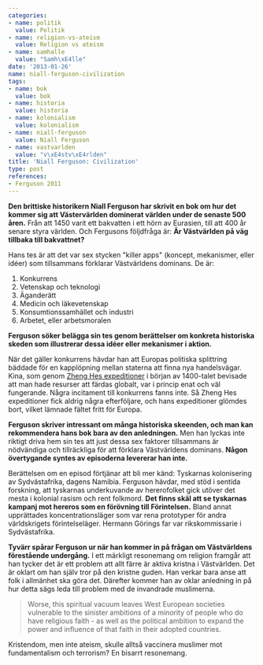 ```yaml
---
categories:
- name: politik
  value: Politik
- name: religion-vs-ateism
  value: Religion vs ateism
- name: samhalle
  value: "Samh\xE4lle"
date: '2013-01-26'
name: niall-ferguson-civilization
tags:
- name: bok
  value: bok
- name: historia
  value: historia
- name: kolonialism
  value: kolonialism
- name: niall-ferguson
  value: Niall Ferguson
- name: vastvarlden
  value: "v\xE4stv\xE4rlden"
title: 'Niall Ferguson: Civilization'
type: post
references:
- Ferguson 2011
---
```

**Den brittiske historikern Niall Ferguson har skrivit en bok om hur det kommer sig att Västervärlden dominerat världen under de senaste 500 åren.** Från att 1450 varit ett bakvatten i ett hörn av Eurasien, till att 400 år senare styra världen. Och Fergusons följdfråga är: **Är Västvärlden på väg tillbaka till bakvattnet?**

Hans tes är att det var sex stycken "killer apps" (koncept, mekanismer, eller idéer) som tillsammans förklarar Västvärldens dominans. De är:

1. Konkurrens
2. Vetenskap och teknologi
3. Äganderätt
4. Medicin och läkevetenskap
5. Konsumtionssamhället och industri
6. Arbetet, eller arbetsmoralen

**Ferguson söker belägga sin tes genom berättelser om konkreta historiska skeden som illustrerar dessa idéer eller mekanismer i aktion.**

När det gäller konkurrens hävdar han att Europas politiska splittring bäddade för en kapplöpning mellan staterna att finna nya handelsvägar. Kina, som genom [Zheng Hes expeditioner](http://sv.wikipedia.org/wiki/Zheng_He) i början av 1400-talet bevisade att man hade resurser att färdas globalt, var i princip enat och väl fungerande. Några incitament till konkurrens fanns inte. Så Zheng Hes expeditioner fick aldrig några efterföljare, och hans expeditioner glömdes bort, vilket lämnade fältet fritt för Europa.

**Ferguson skriver intressant om många historiska skeenden, och man kan rekommendera hans bok bara av den anledningen.** Men han lyckas inte riktigt driva hem sin tes att just dessa sex faktorer tillsammans är nödvändiga och tillräckliga för att förklara Västvärldens dominans. **Någon övertygande syntes av episoderna levererar han inte.**

Berättelsen om en episod förtjänar att bli mer känd: Tyskarnas kolonisering av Sydvästafrika, dagens Namibia. Ferguson hävdar, med stöd i sentida forskning, att tyskarnas underkuvande av hererofolket gick utöver det mesta i kolonial rasism och rent folkmord. **Det finns skäl att se tyskarnas kampanj mot hereros som en förövning till Förintelsen.** Bland annat upprättades koncentrationsläger som var rena prototyper för andra världskrigets förintelseläger. Hermann Görings far var rikskommissarie  i Sydvästafrika.

**Tyvärr spårar Ferguson ur när han kommer in på frågan om Västvärldens förestående undergång.** I ett märkligt resonemang om religion framgår att han tycker det är ett problem att allt färre är aktiva kristna i Västvärlden. Det är oklart om han själv tror på den kristne guden. Han verkar bara anse att folk i allmänhet ska göra det. Därefter kommer han av oklar anledning in på hur detta sägs leda till problem med de invandrade muslimerna.

> Worse, this spiritual vacuum leaves West European societies vulnerable to the sinister ambitions of a minority of people who do have religious faith - as well as the political ambition to expand the power and influence of that faith in their adopted countries.

Kristendom, men inte ateism, skulle alltså vaccinera muslimer mot fundamentalism och terrorism? En bisarrt resonemang. 
